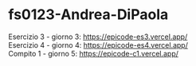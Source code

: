 # fs0123-Andrea-DiPaola

Esercizio 3 - giorno 3: https://epicode-es3.vercel.app/<br>
Esercizio 4 - giorno 4: https://epicode-es4.vercel.app/<br>
Compito 1 - giorno 5: https://epicode-c1.vercel.app/